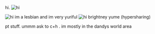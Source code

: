 hi. <img src="https://64.media.tumblr.com/402f5870f060391c50393d93f25b8be2/8afdcac94c8da8a3-18/s75x75_c1/b96cfde77d8ab432cfdb8b2ec752bbc83c717d52.pnj" alt="hi" />

<img src="https://media.discordapp.net/attachments/1076408824640049173/1370872609620754515/Untitled1067_20250502105430.png?ex=6821141b&is=681fc29b&hm=529febbc4a7fcc38206b4c882fb6f8468ee75d555d1bad2aac25f25d95cfcfc4&=&format=webp&quality=lossless&width=532&height=350" alt="hi" />
im a lesbian and im very yuriful
<img src="https://64.media.tumblr.com/1cdd83c92a2138619620264571c029b2/bf381bb4fba1beca-e0/s100x200/81c402dbff82ba992c1cf380209385f21cea566c.gifv" alt="hi" />
brightney yume (hypersharing)

pt stuff. ummm ask to c+h . im mostly in the dandys world area 
